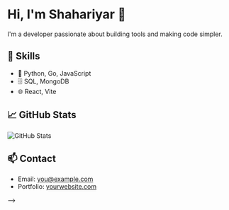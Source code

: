 # Hi, I'm Shahariyar 👋

I'm a developer passionate about building tools and making code simpler.

## 🚀 Skills
- 🧠 Python, Go, JavaScript
- 🗄️ SQL, MongoDB
- 🌐 React, Vite

## 📈 GitHub Stats
![GitHub Stats](https://github-readme-stats.vercel.app/api?username=YourUsername&show_icons=true&theme=tokyonight)

## 📫 Contact
- Email: you@example.com
- Portfolio: [yourwebsite.com](https://yourwebsite.com)

-->
